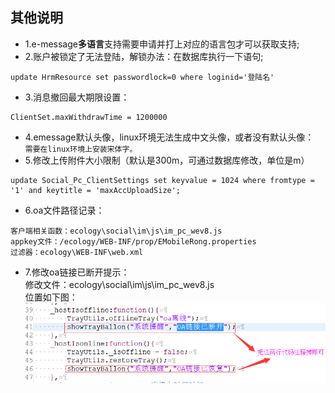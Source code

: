 ## 其他说明

* 1.e-message**多语言**支持需要申请并打上对应的语言包才可以获取支持;
* 2.账户被锁定了无法登陆，解锁办法：在数据库执行一下语句;<br/>
```
update HrmResource set passwordlock=0 where loginid='登陆名'
```
* 3.消息撤回最大期限设置：<br/>
```
ClientSet.maxWithdrawTime = 1200000
```
* 4.emessage默认头像，linux环境无法生成中文头像，或者没有默认头像：<br/>
`需要在linux环境上安装宋体字。`
* 5.修改上传附件大小限制（默认是300m，可通过数据库修改，单位是m）
```
update Social_Pc_ClientSettings set keyvalue = 1024 where fromtype = '1' and keytitle = 'maxAccUploadSize';
```
* 6.oa文件路径记录：
```
客户端相关函数：ecology\social\im\js\im_pc_wev8.js
appkey文件：/ecology/WEB-INF/prop/EMobileRong.properties
过滤器：ecology\WEB-INF\web.xml
```
* 7.修改oa链接已断开提示：<br/>
修改文件：ecology\social\im\js\im_pc_wev8.js<br/>
位置如下图：<br/>
![修改位置](/image/c1/修改客户端连接断开提醒.png "Title")

